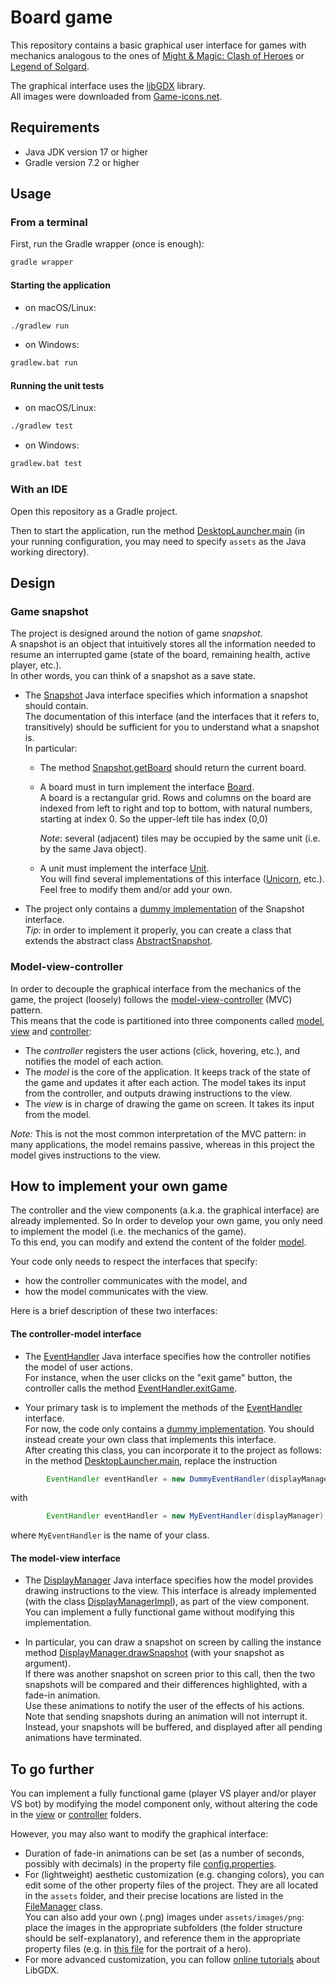 # Board game

This repository contains a basic graphical user interface for games with mechanics analogous to the ones of
[Might & Magic: Clash of Heroes](https://www.dotemu.com/games/might-magic-clash-of-heroes-definitive-edition/) or
[Legend of Solgard](https://snowprintstudios.com/solgard/).

The graphical interface uses the [libGDX](https://libgdx.com/) library.\
All images were downloaded from [Game-icons.net](https://game-icons.net/).

## Requirements

- Java JDK version 17 or higher
- Gradle version 7.2 or higher

## Usage

### From a terminal

First, run the Gradle wrapper (once is enough):

```bash
gradle wrapper
```
#### Starting the application

- on macOS/Linux:

```bash
./gradlew run
```

- on Windows:

```bash
gradlew.bat run
```

#### Running the unit tests

- on macOS/Linux:

```bash
./gradlew test
```

- on Windows:

```bash
gradlew.bat test
```


### With an IDE
Open this repository as a Gradle project.

Then to start the application, run the method [DesktopLauncher.main](desktop/src/it/unibz/inf/pp/clash/DesktopLauncher.java)
  (in your running configuration, you may need to specify `assets` as the Java working directory).


## Design

### Game snapshot

The project is designed around the notion of game _snapshot_.\
A snapshot is an object that intuitively stores all the information needed to resume an interrupted game (state of the board, remaining health, active player, etc.).\
In other words, you can think of a snapshot as a save state.

- The [Snapshot](core/src/main/java/it/unibz/inf/pp/clash/model/snapshot/Snapshot.java) Java interface specifies which information a snapshot should contain.\
  The documentation of this interface
  (and the interfaces that it refers to, transitively) should be sufficient for you to understand what a snapshot is.\
  In particular:

  - The method [Snapshot.getBoard](core/src/main/java/it/unibz/inf/pp/clash/model/snapshot/Snapshot.java)
    should return the current board.

  - A board must in turn implement the interface [Board](core/src/main/java/it/unibz/inf/pp/clash/model/snapshot/Board.java).\
    A board is a rectangular grid.
    Rows and columns on the board are indexed from left to right and top to bottom, with natural numbers, starting at index 0.
    So the upper-left tile has index (0,0)

    _Note_: several (adjacent) tiles may be occupied by the same unit (i.e. by the same Java object).

  - A unit must implement the interface [Unit](core/src/main/java/it/unibz/inf/pp/clash/model/snapshot/units/Unit.java).\
    You will find several implementations of this interface ([Unicorn](core/src/main/java/it/unibz/inf/pp/clash/model/snapshot/units/impl/Unicorn.java), etc.).
    Feel free to modify them and/or add your own.

- The project only contains a [dummy implementation](core/src/main/java/it/unibz/inf/pp/clash/model/impl/dummy/snapshot/DummySnapshot.java) of the Snapshot interface.\
  _Tip:_ in order to implement it properly, you can create a class that extends the abstract class [AbstractSnapshot](core/src/main/java/it/unibz/inf/pp/clash/model/snapshot/impl/AbstractSnapshot.java).

### Model-view-controller

In order to decouple the graphical interface from the mechanics of the game, the project (loosely) follows the [model-view-controller](https://en.wikipedia.org/wiki/Model%E2%80%93view%E2%80%93controller) (MVC) pattern.\
This means that the code is partitioned into three components called
[model](core/src/main/java/it/unibz/inf/pp/clash/model/README.md),
[view](core/src/main/java/it/unibz/inf/pp/clash/view/README.md) and
[controller](core/src/main/java/it/unibz/inf/pp/clash/controller/README.md):

- The _controller_ registers the user actions (click, hovering, etc.), and notifies the model of each action.
- The _model_ is the core of the application.
  It keeps track of the state of the game and updates it after each action.
  The model takes its input from the controller, and outputs drawing instructions to the view.
- The _view_ is in charge of drawing the game on screen. It takes its input from the model.

_Note:_ This is not the most common interpretation of the MVC pattern: in many applications, the model remains passive,
whereas in this project the model gives instructions to the view.

## How to implement your own game

The controller and the view components (a.k.a. the graphical interface) are already implemented.
So In order to develop your own game, you only need to implement the model (i.e. the mechanics of the game).\
To this end, you can modify and extend the content of the folder [model](core/src/main/java/it/unibz/inf/pp/clash/model/README.md).

Your code only needs to respect the interfaces that specify:

- how the controller communicates with the model, and
- how the model communicates with the view.

Here is a brief description of these two interfaces:

#### The controller-model interface

- The [EventHandler](core/src/main/java/it/unibz/inf/pp/clash/model/EventHandler.java) Java interface specifies how the controller
  notifies the model of user actions.\
  For instance, when the user clicks on the "exit game" button, the controller calls the method
  [EventHandler.exitGame](core/src/main/java/it/unibz/inf/pp/clash/model/EventHandler.java).

- Your primary task is to implement the methods of the [EventHandler](core/src/main/java/it/unibz/inf/pp/clash/model/EventHandler.java) interface.\
  For now, the code only contains a [dummy implementation](core/src/main/java/it/unibz/inf/pp/clash/model/impl/DummyEventHandler.java).
  You should instead create your own class that implements this interface.\
  After creating this class, you can incorporate it to the project as follows:
  in the method [DesktopLauncher.main](desktop/src/it/unibz/inf/pp/clash/DesktopLauncher.java), replace the instruction

```Java
        EventHandler eventHandler = new DummyEventHandler(displayManager);
```

with

```Java
        EventHandler eventHandler = new MyEventHandler(displayManager);
```

where `MyEventHandler` is the name of your class.

#### The model-view interface

- The [DisplayManager](core/src/main/java/it/unibz/inf/pp/clash/view/DisplayManager.java) Java interface specifies how the model
  provides drawing instructions to the view.
  This interface is already implemented (with the class [DisplayManagerImpl](core/src/main/java/it/unibz/inf/pp/clash/view/impl/DisplayManagerImpl.java)), as part of the view component.
  You can implement a fully functional game without modifying this implementation.

- In particular, you can draw a snapshot on screen by calling the instance method [DisplayManager.drawSnapshot](core/src/main/java/it/unibz/inf/pp/clash/view/DisplayManager.java)
  (with your snapshot as argument).\
  If there was another snapshot on screen prior to this call, then the two snapshots will be compared and their differences highlighted,
  with a fade-in animation.\
  Use these animations to notify the user of the effects of his actions.\
  Note that sending snapshots during an animation will not interrupt it.
  Instead, your snapshots will be buffered, and displayed after all pending animations have terminated.

## To go further

You can implement a fully functional game (player VS player and/or player VS bot) by modifying the model component only,
without altering the code in the
[view](core/src/main/java/it/unibz/inf/pp/clash/view/README.md) or
[controller](core/src/main/java/it/unibz/inf/pp/clash/controller/README.md) folders.

However, you may also want to modify the graphical interface:

- Duration of fade-in animations can be set (as a number of seconds, possibly with decimals) in the property file [config.properties](assets/config.properties).
- For (lightweight) aesthetic customization (e.g. changing colors),
  you can edit some of the other property files of the project.
  They are all located in the `assets` folder, and their precise locations are listed in the [FileManager](core/src/main/java/it/unibz/inf/pp/clash/view/singletons/FileManager.java) class.\
  You can also add your own (.png) images under `assets/images/png`:
  place the images in the appropriate subfolders (the folder structure should be self-explanatory),
  and reference them in the appropriate property files (e.g. in [this file](assets/images/portraits.properties) for the portrait of a hero).
- For more advanced customization, you can follow [online tutorials](https://libgdx.com/wiki/start/demos-and-tutorials) about LibGDX.
